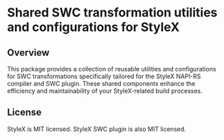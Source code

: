# Shared SWC transformation utilities and configurations for StyleX

## Overview

This package provides a collection of reusable utilities and configurations for
SWC transformations specifically tailored for the StyleX NAPI-RS compiler and
SWC plugin. These shared components enhance the efficiency and maintainability
of your StyleX-related build processes.

## License

StyleX is MIT licensed. StyleX SWC plugin is also MIT licensed.
